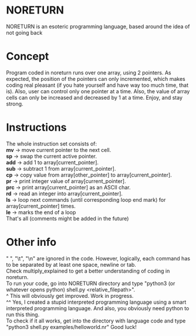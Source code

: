# NORETURN
NORETURN is an esoteric programming language, based around the idea of not going back
# Concept
Program coded in noreturn runs over one array, using 2 pointers. As expected, the position of the pointers can only incremented, which makes coding real pleasant (if you hate yourself and have way too much time, that is). Also, user can control only one pointer at a time. Also, the value of array cells can only be increased and decreased by 1 at a time. Enjoy, and stay strong.
# Instructions
The whole instruction set consists of:  
**mv** -> move current pointer to the next cell.  
**sp** -> swap the current active pointer.  
**add** -> add 1 to array\[current_pointer\].  
**sub** -> subtract 1 from array\[current_pointer\].  
**cp** -> copy value from array\[other_pointer\] to array\[current_pointer\].  
**pr** -> print integer value of array\[current_pointer\].  
**prc** -> print array\[current_pointer\] as an ASCII char.  
**rd** -> read an integer into array\[current_pointer\].  
**ls** -> loop next commands (until corresponding loop end mark) for array\[current_pointer\] times.  
**le** -> marks the end of a loop  
That's all (comments might be added in the future)
# Other info
" ", "\t", "\n" are ignored in the code. However, logically, each command has to be separated by at least one space, newline or tab.  
Check multiply_explained to get a better understanding of coding in noreturn.  
To run your code, go into NORETURN directory and type "python3 (or whatever opens python) shell.py <relative_filepath>".  
^ This will obviously get improved. Work in progress.  
^^ Yes, I created a stupid interpreted programming language using a smart interpreted programming language. And also, you obviously need python to run this thing.  
To check if it all works, get into the directory with language code and type "python3 shell.py examples/helloworld.nr" 
Good luck!
